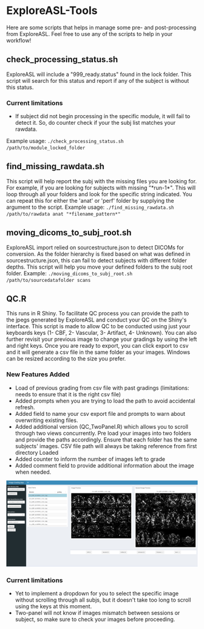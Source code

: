 # ExploreASL-Tools

Here are some scripts that helps in manage some pre- and post-processing from ExploreASL.
Feel free to use any of the scripts to help in your workflow!

## check_processing_status.sh
ExploreASL will include a "999_ready.status" found in the lock folder. This script will search for this status and report if any of the subject is without this status.
### Current limitations
* If subject did not begin processing in the specific module, it will fail to detect it. So, do counter check if your the subj list matches your rawdata.

Example usage: ```./check_processing_status.sh /path/to/module_locked_folder```

## find_missing_rawdata.sh
This script will help report the subj with the missing files you are looking for. For example, if you are looking for subjects with missing "\*run-1\*". This will loop through all your folders and look for the specific string indicated. You can repeat this for either the 'anat' or 'perf' folder by supplying the argument to the script. 
Example usage: ```./find_missing_rawdata.sh /path/to/rawdata anat "*filename_pattern*"```

## moving_dicoms_to_subj_root.sh
ExploreASL import relied on sourcestructure.json to detect DICOMs for conversion. As the folder hierarchy is fixed based on what was defined in sourcestructure.json, this can fail to detect subjects with different folder depths. This script will help you move your defined folders to the subj root folder.
Example: ```./moving_dicoms_to_subj_root.sh /path/to/sourcedatafolder scans```

## QC.R
This runs in R Shiny. To facilitate QC process you can provide the path to the jpegs generated by ExploreASL and conduct your QC on the Shiny's interface. This script is made to allow QC to be conducted using just your keyboards keys (1- CBF, 2- Vascular, 3- Artifact, 4- Unknown). You can also further revisit your previous image to change your gradings by using the left and right keys. Once you are ready to export, you can click export to csv and it will generate a csv file in the same folder as your images. Windows can be resized according to the size you prefer.

### New Features Added
- Load of previous grading from csv file with past gradings (limitations: needs to ensure that it is the right csv file)
- Added prompts when you are trying to load the path to avoid accidental refresh.
- Added field to name your csv export file and prompts to warn about overwriting existing files.
- Added additional version (QC_TwoPanel.R) which allows you to scroll through two views concurrently. Pre load your images into two folders and provide the paths accordingly. Ensure that each folder has the same subjects' images. CSV file path will always be taking reference from first directory Loaded
- Added counter to inform the number of images left to grade
- Added comment field to provide additional information about the image when needed. 

![Alt Text](Images/two_panel.jpeg)

### Current limitations
* Yet to implement a dropdown for you to select the specific image without scrolling through all subjs, but it doesn't take too long to scroll using the keys at this moment.
* Two-panel will not know if images mismatch between sessions or subject, so make sure to check your images before proceeding.